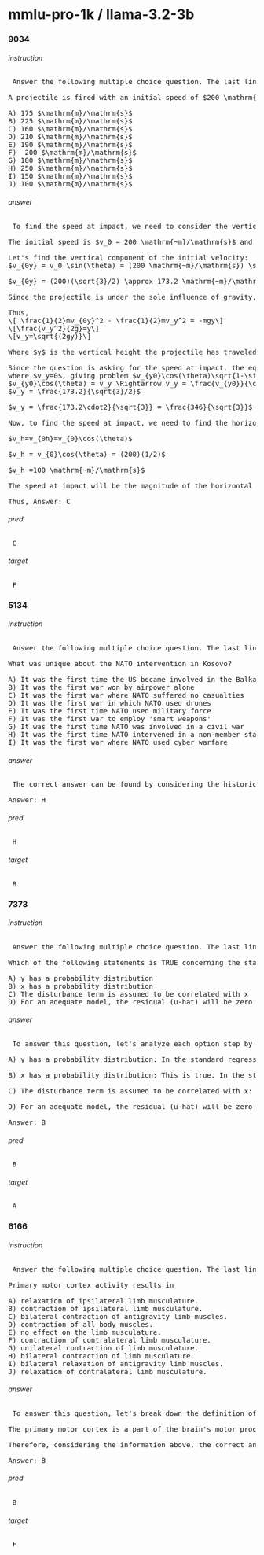 # mmlu-pro-1k / llama-3.2-3b
### 9034
###### instruction
<pre> Answer the following multiple choice question. The last line of your response should be of the following format: 'Answer: $LETTER' (without quotes) where LETTER is one of ABCDEFGHIJ. Think step by step before answering.

A projectile is fired with an initial speed of $200 \mathrm{~m} / \mathrm{s}$ and angle of elevation $60^{\circ}$. Find the speed at impact.

A) 175 $\mathrm{m}/\mathrm{s}$
B) 225 $\mathrm{m}/\mathrm{s}$
C) 160 $\mathrm{m}/\mathrm{s}$
D) 210 $\mathrm{m}/\mathrm{s}$
E) 190 $\mathrm{m}/\mathrm{s}$
F)  200 $\mathrm{m}/\mathrm{s}$
G) 180 $\mathrm{m}/\mathrm{s}$
H) 250 $\mathrm{m}/\mathrm{s}$
I) 150 $\mathrm{m}/\mathrm{s}$
J) 100 $\mathrm{m}/\mathrm{s}$ </pre>
###### answer
<pre> To find the speed at impact, we need to consider the vertical and horizontal components of the initial velocity.

The initial speed is $v_0 = 200 \mathrm{~m}/\mathrm{s}$ and the angle of elevation is $60^{\circ}$. 

Let's find the vertical component of the initial velocity: 
$v_{0y} = v_0 \sin(\theta) = (200 \mathrm{~m}/\mathrm{s}) \sin(60^{\circ})$

$v_{0y} = (200)(\sqrt{3}/2) \approx 173.2 \mathrm{~m}/\mathrm{s}$

Since the projectile is under the sole influence of gravity, the vertical component of velocity will be affected by gravity. The vertical component of velocity at impact is zero. Using conservation of energy for the vertical motion, the initial kinetic energy of the projectile becomes the initial potential energy at its maximum height, which is at $\theta=90^{\circ}$.

Thus,
\[ \frac{1}{2}mv_{0y}^2 - \frac{1}{2}mv_y^2 = -mgy\]
\[\frac{v_y^2}{2g}=y\]
\[v_y=\sqrt{(2gy)}\]

Where $y$ is the vertical height the projectile has traveled. However, as conservation of energy gives the transition of the entire kinetic energy of the projectile down into potential energy, we can take the vertical/projectile height to be the maximum height reached (which is found with $\theta=90^{\circ}$).

Since the question is asking for the speed at impact, the equation reduces to $\frac{v_{y0}^2-sin(\theta)^2v_y^2}{2g}=0$,
where $v_y=0$, giving problem $v_{y0}\cos(\theta)\sqrt{1-\sin(\theta)^2} = v_y$. Given this, 
$v_{y0}\cos(\theta) = v_y \Rightarrow v_y = \frac{v_{y0}}{\cos(\theta)} = \frac{173.2}{\cos(60)}$ since we are taking $\theta=60^{\circ}$ for a projectile. 
$v_y = \frac{173.2}{\sqrt{3}/2}$ 

$v_y = \frac{173.2\cdot2}{\sqrt{3}} = \frac{346}{\sqrt{3}}$

Now, to find the speed at impact, we need to find the horizontal component of the initial velocity. Since the projectile only moves horizontally in the horizontal direction, we can keep the horizontal velocity constant.

$v_h=v_{0h}=v_{0}\cos(\theta)$

$v_h = v_{0}\cos(\theta) = (200)(1/2)$

$v_h =100 \mathrm{~m}/\mathrm{s}$

The speed at impact will be the magnitude of the horizontal velocity because we will not be taking into account the vertical component of velocity- since at impact, the vertical velocity is zero, and no energy has been converted from the $vy$ component to the horizontal.

Thus, Answer: C </pre>
###### pred
<pre> C </pre>
###### target
<pre> F </pre>
### 5134
###### instruction
<pre> Answer the following multiple choice question. The last line of your response should be of the following format: 'Answer: $LETTER' (without quotes) where LETTER is one of ABCDEFGHIJ. Think step by step before answering.

What was unique about the NATO intervention in Kosovo?

A) It was the first time the US became involved in the Balkans
B) It was the first war won by airpower alone
C) It was the first war where NATO suffered no casualties
D) It was the first war in which NATO used drones
E) It was the first time NATO used military force
F) It was the first war to employ 'smart weapons'
G) It was the first time NATO was involved in a civil war
H) It was the first time NATO intervened in a non-member state
I) It was the first war where NATO used cyber warfare </pre>
###### answer
<pre> The correct answer can be found by considering the historical context of NATO's involvement in the Balkans. NATO's intervention in Kosovo was notable for being the first time the alliance used military force outside of its traditional area of operation in Western Europe. This marked a significant expansion of NATO's role beyond its traditional defensive posture.

Answer: H </pre>
###### pred
<pre> H </pre>
###### target
<pre> B </pre>
### 7373
###### instruction
<pre> Answer the following multiple choice question. The last line of your response should be of the following format: 'Answer: $LETTER' (without quotes) where LETTER is one of ABCDEFGHIJ. Think step by step before answering.

Which of the following statements is TRUE concerning the standard regression model?

A) y has a probability distribution
B) x has a probability distribution
C) The disturbance term is assumed to be correlated with x
D) For an adequate model, the residual (u-hat) will be zero for all sample data points </pre>
###### answer
<pre> To answer this question, let's analyze each option step by step:

A) y has a probability distribution: In the standard regression model, y is assumed to be a random variable, but it is not explicitly stated that y has a probability distribution. The model assumes that the errors (disturbances) have a probability distribution, but it does not necessarily imply that y itself does.

B) x has a probability distribution: This is true. In the standard regression model, x is assumed to be a random variable with a probability distribution.

C) The disturbance term is assumed to be correlated with x: This is false. In the standard regression model, the disturbance term (error) is assumed to be uncorrelated with the independent variable x.

D) For an adequate model, the residual (u-hat) will be zero for all sample data points: This is false. In an adequate model, the residuals (u-hat) should be randomly scattered around zero, but they should not all be zero.

Answer: B </pre>
###### pred
<pre> B </pre>
###### target
<pre> A </pre>
### 6166
###### instruction
<pre> Answer the following multiple choice question. The last line of your response should be of the following format: 'Answer: $LETTER' (without quotes) where LETTER is one of ABCDEFGHIJ. Think step by step before answering.

Primary motor cortex activity results in

A) relaxation of ipsilateral limb musculature.
B) contraction of ipsilateral limb musculature.
C) bilateral contraction of antigravity limb muscles.
D) contraction of all body muscles.
E) no effect on the limb musculature.
F) contraction of contralateral limb musculature.
G) unilateral contraction of limb musculature.
H) bilateral contraction of limb musculature.
I) bilateral relaxation of antigravity limb muscles.
J) relaxation of contralateral limb musculature. </pre>
###### answer
<pre> To answer this question, let's break down the definition of the primary motor cortex and its function in the brain.

The primary motor cortex is a part of the brain's motor processing system, located in the frontal lobe. It sends signals to the spinal cord and the brainstem via the motor tracts to facilitate movement. The primary motor cortex is responsible for the control and coordination of voluntary movements, mainly those performed by the arms and legs (limbs). When this region is activated or excited, it typically results in the contraction of the muscles of the corresponding limb on the same side of the body (ipsilateral), also known as hemiplegia.

Therefore, considering the information above, the correct answer is B) contraction of ipsilateral limb musculature.

Answer: B </pre>
###### pred
<pre> B </pre>
###### target
<pre> F </pre>

